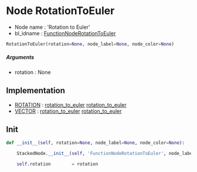 # Node RotationToEuler

- Node name : 'Rotation to Euler'
- bl_idname : [FunctionNodeRotationToEuler](https://docs.blender.org/api/current/bpy.types.FunctionNodeRotationToEuler.html)


``` python
RotationToEuler(rotation=None, node_label=None, node_color=None)
```
##### Arguments

- rotation : None

## Implementation

- [ROTATION](/docs/GeoNodes/socket_ROTATION.md) : [rotation_to_euler](/docs/GeoNodes/socket_ROTATION.md#rotation_to_euler) [rotation_to_euler](/docs/GeoNodes/socket_ROTATION.md#rotation_to_euler)
- [VECTOR](/docs/GeoNodes/socket_VECTOR.md) : [rotation_to_euler](/docs/GeoNodes/socket_VECTOR.md#rotation_to_euler) [rotation_to_euler](/docs/GeoNodes/socket_VECTOR.md#rotation_to_euler)

## Init

``` python
def __init__(self, rotation=None, node_label=None, node_color=None):

    StackedNode.__init__(self, 'FunctionNodeRotationToEuler', node_label=node_label, node_color=node_color)

    self.rotation        = rotation
```
